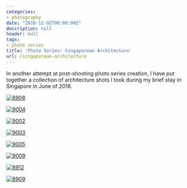 ```yaml
---
categories:
- photography
date: "2018-12-02T00:00:00Z"
description: null
header: null
tags:
- photo series
title: 'Photo Series: Singaporean Architecture'
url: /singaporean-architecture
---
```


In another attempt at post-shooting photo series creation, I have put together a
collection of architecture shots I took during my brief stay in Singapore in
June of 2018.

<a href="https://www.flickr.com/gp/ss9679/82c85c"
	title="8908">
<img src="https://farm5.staticflickr.com/4832/31191762047_907b91899a_b.jpg"
	alt="8908"></a>
<!--more-->

<a href="https://www.flickr.com/gp/ss9679/7HQk7g"
	title="9004">
<img src="https://farm5.staticflickr.com/4848/31191766097_9762ec1ab1_b.jpg"
	alt="9004"></a>

<a href="https://www.flickr.com/gp/ss9679/3BngS1"
	title="9002">
<img src="https://farm5.staticflickr.com/4873/32259751248_857bb9ebed_b.jpg"
	alt="9002"></a>

<a href="https://www.flickr.com/gp/ss9679/80355D"
	title="9003">
<img src="https://farm5.staticflickr.com/4898/31191767197_1fd42f85c5_b.jpg"
	alt="9003"></a>

<a href="https://www.flickr.com/gp/ss9679/Ak1948"
	title="9005">
<img src="https://farm5.staticflickr.com/4840/32259751788_d9abdb5604_b.jpg"
	alt="9005"></a>

<a href="https://www.flickr.com/gp/ss9679/9PB897"
	title="9009">
<img src="https://farm5.staticflickr.com/4883/31191768317_6e4bc81e29_b.jpg"
	alt="9009"></a>

<a href="https://www.flickr.com/gp/ss9679/p1U7p9"
	title="8912">
<img src="https://farm5.staticflickr.com/4913/46080828982_ba041f6230_b.jpg"
	alt="8912"></a>

<a href="https://www.flickr.com/gp/ss9679/158354"
	title="8909">
<img src="https://farm5.staticflickr.com/4817/46080829332_c4eb4da763_b.jpg"
	alt="8909"></a>
